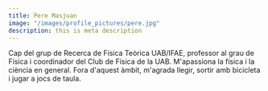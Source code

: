 ```yaml
---
title: Pere Masjuan
image: "/images/profile_pictures/pere.jpg"
description: this is meta description
---
```


Cap del grup de Recerca de Física Teòrica UAB/IFAE, professor al grau de Física i coordinador del Club de Física de la UAB. M'apassiona la física i la ciència en general. Fora d'aquest àmbit, m'agrada llegir, sortir amb bicicleta i jugar a jocs de taula.
